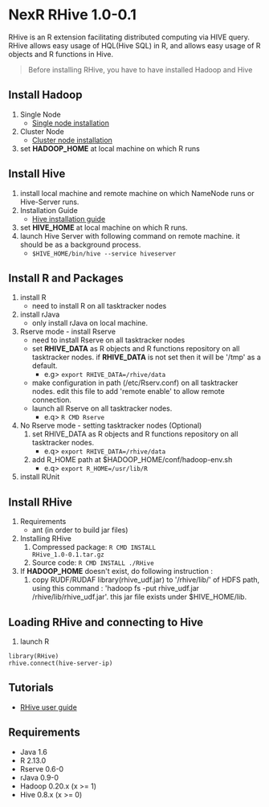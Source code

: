 NexR RHive 1.0-0.1
================

  RHive is an R extension facilitating distributed computing via HIVE query.
  RHive allows easy usage of HQL(Hive SQL) in R, and allows easy usage of R objects and R functions in Hive.

> Before installing RHive, you have to have installed Hadoop and Hive

## Install Hadoop
1. Single Node
    - [Single node installation](http://hadoop.apache.org/docs/current/hadoop-project-dist/hadoop-common/SingleCluster.html)
2. Cluster Node
    - [Cluster node installation](http://hadoop.apache.org/docs/current/hadoop-project-dist/hadoop-common/ClusterSetup.html)
3. set **HADOOP_HOME** at local machine on which R runs

## Install Hive
1. install local machine and remote machine on which NameNode runs or Hive-Server runs.
2. Installation Guide 
    - [Hive installation guide](https://cwiki.apache.org/confluence/display/Hive/GettingStarted#GettingStarted-InstallationandConfiguration)
3. set **HIVE_HOME** at local machine on which R runs.
4. launch Hive Server with following command on remote machine. it should be as a background process.
    - <code>$HIVE_HOME/bin/hive --service hiveserver</code>

## Install R and Packages
1. install R
    - need to install R on all tasktracker nodes
2. install rJava
    - only install rJava on local machine.
3. Rserve mode - install Rserve
    - need to install Rserve on all tasktracker nodes
    - set **RHIVE_DATA** as R objects and R functions repository on all tasktracker nodes. if **RHIVE_DATA** is not set then it will be '/tmp' as a default.
        - e.g> <code>export RHIVE_DATA=/rhive/data</code>
    - make configuration in path (/etc/Rserv.conf) on all tasktracker nodes.
         edit this file to add 'remote enable' to allow remote connection.
    - launch all Rserve on all tasktracker nodes.
        - e.q> <code>R CMD Rserve</code>
4. No Rserve mode - setting tasktracker nodes (Optional)
    1. set RHIVE_DATA as R objects and R functions repository on all tasktracker nodes.
        - e.q> <code>export RHIVE_DATA=/rhive/data</code>
    2. add R_HOME path at $HADOOP_HOME/conf/hadoop-env.sh
        - e.q> <code>export R_HOME=/usr/lib/R</code>
5. install RUnit

## Install RHive
1. Requirements
    - ant (in order to build jar files)
2. Installing RHive
    1. Compressed package: <code>R CMD INSTALL RHive_1.0-0.1.tar.gz</code>
    2. Source code: <code>R CMD INSTALL ./RHive</code>
3. If **HADOOP_HOME** doesn't exist, do following instruction :
    1. copy RUDF/RUDAF library(rhive_udf.jar) to '/rhive/lib/' of HDFS path, 
      using this command : 'hadoop fs -put rhive_udf.jar /rhive/lib/rhive_udf.jar'. 
    this jar file exists under $HIVE_HOME/lib. 

## Loading RHive and connecting to Hive
1. launch R
<pre><code>library(RHive)
rhive.connect(hive-server-ip)</code></pre>
  
## Tutorials
- [RHive user guide](https://github.com/nexr/RHive/wiki/UserGuides)

## Requirements
- Java 1.6
- R 2.13.0
- Rserve 0.6-0
- rJava 0.9-0
- Hadoop 0.20.x (x >= 1)
- Hive 0.8.x (x >= 0)
